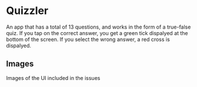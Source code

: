 # Quizzler

An app that has a total of 13 questions, and works in the form of a true-false quiz. 
If you tap on the correct answer, you get a green tick dispalyed at the bottom of the screen.
If you select the wrong answer, a red cross is dispalyed. 

## Images
Images of the UI included in the issues 
